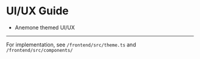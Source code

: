 # UI/UX Guide

- Anemone themed UI/UX

---

For implementation, see `/frontend/src/theme.ts` and `/frontend/src/components/`